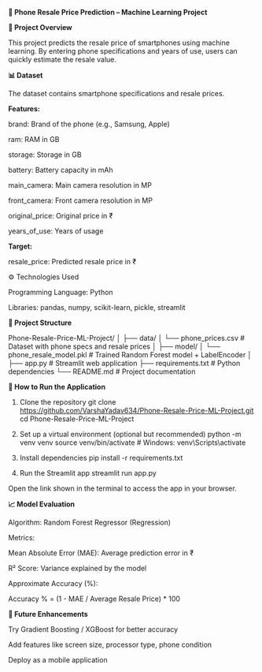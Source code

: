 **📱 Phone Resale Price Prediction – Machine Learning Project**


**🧠 Project Overview**

This project predicts the resale price of smartphones using machine learning.
By entering phone specifications and years of use, users can quickly estimate the resale value.

**📊 Dataset**

The dataset contains smartphone specifications and resale prices.

**Features:**

brand: Brand of the phone (e.g., Samsung, Apple)

ram: RAM in GB

storage: Storage in GB

battery: Battery capacity in mAh

main_camera: Main camera resolution in MP

front_camera: Front camera resolution in MP

original_price: Original price in ₹

years_of_use: Years of usage

**Target:**

resale_price: Predicted resale price in ₹

⚙️ Technologies Used

Programming Language: Python

Libraries: pandas, numpy, scikit-learn, pickle, streamlit

**📁 Project Structure**

Phone-Resale-Price-ML-Project/
│
├── data/
│   └── phone_prices.csv          # Dataset with phone specs and resale prices
│
├── model/
│   └── phone_resale_model.pkl    # Trained Random Forest model + LabelEncoder
│
├── app.py                        # Streamlit web application
├── requirements.txt              # Python dependencies
└── README.md                     # Project documentation

**🚀 How to Run the Application**

1. Clone the repository
git clone https://github.com/VarshaYadav634/Phone-Resale-Price-ML-Project.git
cd Phone-Resale-Price-ML-Project

2. Set up a virtual environment (optional but recommended)
python -m venv venv
source venv/bin/activate  # Windows: venv\Scripts\activate

3. Install dependencies
pip install -r requirements.txt

4. Run the Streamlit app
streamlit run app.py


Open the link shown in the terminal to access the app in your browser.


**📈 Model Evaluation**

Algorithm: Random Forest Regressor (Regression)

Metrics:

Mean Absolute Error (MAE): Average prediction error in ₹

R² Score: Variance explained by the model

Approximate Accuracy (%):

Accuracy % = (1 - MAE / Average Resale Price) * 100

**🧪 Future Enhancements**

Try Gradient Boosting / XGBoost for better accuracy

Add features like screen size, processor type, phone condition

Deploy as a mobile application
